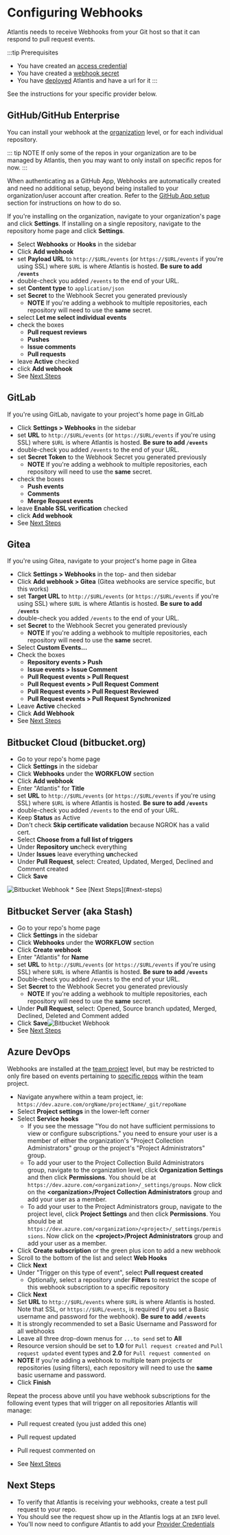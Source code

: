 # Configuring Webhooks

Atlantis needs to receive Webhooks from your Git host so that it can respond to pull request events.

:::tip Prerequisites

* You have created an [access credential](access-credentials.md)
* You have created a [webhook secret](webhook-secrets.md)
* You have [deployed](deployment.md) Atlantis and have a url for it
:::

See the instructions for your specific provider below.

## GitHub/GitHub Enterprise

You can install your webhook at the [organization](https://docs.github.com/en/get-started/learning-about-github/types-of-github-accounts) level, or for each individual repository.

::: tip NOTE
If only some of the repos in your organization are to be managed by Atlantis, then you
may want to only install on specific repos for now.
:::

When authenticating as a GitHub App, Webhooks are automatically created and need no additional setup, beyond being installed to your organization/user account after creation. Refer to the [GitHub App setup](access-credentials.md#github-app) section for instructions on how to do so.

If you're installing on the organization, navigate to your organization's page and click **Settings**.
If installing on a single repository, navigate to the repository home page and click **Settings**.

* Select **Webhooks** or **Hooks** in the sidebar
* Click **Add webhook**
* set **Payload URL** to `http://$URL/events` (or `https://$URL/events` if you're using SSL) where `$URL` is where Atlantis is hosted. **Be sure to add `/events`**
* double-check you added `/events` to the end of your URL.
* set **Content type** to `application/json`
* set **Secret** to the Webhook Secret you generated previously
  * **NOTE** If you're adding a webhook to multiple repositories, each repository will need to use the **same** secret.
* select **Let me select individual events**
* check the boxes
  * **Pull request reviews**
  * **Pushes**
  * **Issue comments**
  * **Pull requests**
* leave **Active** checked
* click **Add webhook**
* See [Next Steps](#next-steps)

## GitLab

If you're using GitLab, navigate to your project's home page in GitLab

* Click **Settings > Webhooks** in the sidebar
* set **URL** to `http://$URL/events` (or `https://$URL/events` if you're using SSL) where `$URL` is where Atlantis is hosted. **Be sure to add `/events`**
* double-check you added `/events` to the end of your URL.
* set **Secret Token** to the Webhook Secret you generated previously
  * **NOTE** If you're adding a webhook to multiple repositories, each repository will need to use the **same** secret.
* check the boxes
  * **Push events**
  * **Comments**
  * **Merge Request events**
* leave **Enable SSL verification** checked
* click **Add webhook**
* See [Next Steps](#next-steps)

## Gitea

If you're using Gitea, navigate to your project's home page in Gitea

* Click **Settings > Webhooks** in the top- and then sidebar
* Click **Add webhook > Gitea** (Gitea webhooks are service specific, but this works)
* set **Target URL** to `http://$URL/events` (or `https://$URL/events` if you're using SSL) where `$URL` is where Atlantis is hosted. **Be sure to add `/events`**
* double-check you added `/events` to the end of your URL.
* set **Secret** to the Webhook Secret you generated previously
  * **NOTE** If you're adding a webhook to multiple repositories, each repository will need to use the **same** secret.
* Select **Custom Events...**
* Check the boxes
  * **Repository events > Push**
  * **Issue events > Issue Comment**
  * **Pull Request events > Pull Request**
  * **Pull Request events > Pull Request Comment**
  * **Pull Request events > Pull Request Reviewed**
  * **Pull Request events > Pull Request Synchronized**
* Leave **Active** checked
* Click **Add Webhook**
* See [Next Steps](#next-steps)

## Bitbucket Cloud (bitbucket.org)

* Go to your repo's home page
* Click **Settings** in the sidebar
* Click **Webhooks** under the **WORKFLOW** section
* Click **Add webhook**
* Enter "Atlantis" for **Title**
* set **URL** to `http://$URL/events` (or `https://$URL/events` if you're using SSL) where `$URL` is where Atlantis is hosted. **Be sure to add `/events`**
* double-check you added `/events` to the end of your URL.
* Keep **Status** as Active
* Don't check **Skip certificate validation** because NGROK has a valid cert.
* Select **Choose from a full list of triggers**
* Under **Repository** **un**check everything
* Under **Issues** leave everything **un**checked
* Under **Pull Request**, select: Created, Updated, Merged, Declined and Comment created
* Click **Save**
<img src="../guide/images/bitbucket-webhook.png" alt="Bitbucket Webhook" style="max-height: 500px">
* See [Next Steps](#next-steps)

## Bitbucket Server (aka Stash)

* Go to your repo's home page
* Click **Settings** in the sidebar
* Click **Webhooks** under the **WORKFLOW** section
* Click **Create webhook**
* Enter "Atlantis" for **Name**
* set **URL** to `http://$URL/events` (or `https://$URL/events` if you're using SSL) where `$URL` is where Atlantis is hosted. **Be sure to add `/events`**
* Double-check you added `/events` to the end of your URL.
* Set **Secret** to the Webhook Secret you generated previously
  * **NOTE** If you're adding a webhook to multiple repositories, each repository will need to use the **same** secret.
* Under **Pull Request**, select: Opened, Source branch updated, Merged, Declined, Deleted and Comment added
* Click **Save**<img src="../guide/images/bitbucket-server-webhook.png" alt="Bitbucket Webhook" style="max-height: 600px;">
* See [Next Steps](#next-steps)

## Azure DevOps

Webhooks are installed at the [team project](https://docs.microsoft.com/en-us/azure/devops/organizations/projects/about-projects?view=azure-devops) level, but may be restricted to only fire based on events pertaining to [specific repos](https://docs.microsoft.com/en-us/azure/devops/service-hooks/services/webhooks?view=azure-devops) within the team project.

* Navigate anywhere within a team project, ie: `https://dev.azure.com/orgName/projectName/_git/repoName`
* Select **Project settings** in the lower-left corner
* Select **Service hooks**
  * If you see the message "You do not have sufficient permissions to view or configure subscriptions." you need to ensure your user is a member of either the organization's "Project Collection Administrators" group or the project's "Project Administrators" group.
  * To add your user to the Project Collection Build Administrators group, navigate to the organization level, click **Organization Settings** and then click **Permissions**. You should be at `https://dev.azure.com/<organization>/_settings/groups`. Now click on the **\<organization\>/Project Collection Administrators** group and add your user as a member.
  * To add your user to the Project Administrators group, navigate to the project level, click **Project Settings** and then click **Permissions**. You should be at `https://dev.azure.com/<organization>/<project>/_settings/permissions`. Now click on the **\<project\>/Project Administrators** group and add your user as a member.
* Click **Create subscription** or the green plus icon to add a new webhook
* Scroll to the bottom of the list and select **Web Hooks**
* Click **Next**
* Under "Trigger on this type of event", select **Pull request created**
  * Optionally, select a repository under **Filters** to restrict the scope of this webhook subscription to a specific repository
* Click **Next**
* Set **URL** to `http://$URL/events` where `$URL` is where Atlantis is hosted. Note that SSL, or `https://$URL/events`, is required if you set a Basic username and password for the webhook). **Be sure to add `/events`**
* It is strongly recommended to set a Basic Username and Password for all webhooks
* Leave all three drop-down menus for `...to send` set to **All**
* Resource version should be set to **1.0** for `Pull request created` and `Pull request updated` event types and **2.0** for `Pull request commented on`
* **NOTE** If you're adding a webhook to multiple team projects or repositories (using filters), each repository will need to use the **same** basic username and password.
* Click **Finish**

Repeat the process above until you have webhook subscriptions for the following event types that will trigger on all repositories Atlantis will manage:

* Pull request created (you just added this one)
* Pull request updated
* Pull request commented on

* See [Next Steps](#next-steps)

## Next Steps

* To verify that Atlantis is receiving your webhooks, create a test pull request to your repo.
* You should see the request show up in the Atlantis logs at an `INFO` level.
* You'll now need to configure Atlantis to add your [Provider Credentials](provider-credentials.md)
